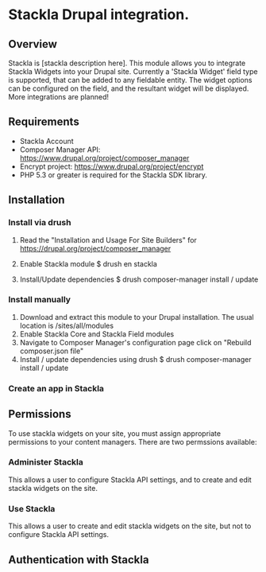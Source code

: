 # Stackla Drupal integration.

## Overview
Stackla is [stackla description here].
This module allows you to integrate Stackla Widgets into your Drupal site.
Currently a 'Stackla Widget' field type is supported, that can be added to any
fieldable entity. The widget options can be configured on the field, and the
resultant widget will be displayed.
More integrations are planned!

## Requirements
* Stackla Account
* Composer Manager API: https://www.drupal.org/project/composer_manager
* Encrypt project: https://www.drupal.org/project/encrypt
* PHP 5.3 or greater is required for the Stackla SDK library.

## Installation

### Install via drush
1. Read the "Installation and Usage For Site Builders" for https://drupal.org/project/composer_manager

2. Enable Stackla module
$ drush en stackla

3. Install/Update dependencies
$ drush composer-manager install / update

### Install manually
1. Download and extract this module to your Drupal installation. The usual
location is /sites/all/modules
2. Enable Stackla Core and Stackla Field modules
3. Navigate to Composer Manager's configuration page
click on "Rebuild composer.json file"
4. Install / update dependencies using drush
$ drush composer-manager install / update

### Create an app in Stackla

## Permissions
To use stackla widgets on your site, you must assign appropriate permissions to
your content managers. There are two permssions available:

### Administer Stackla
This allows a user to configure Stackla API settings, and to create and edit
stackla widgets on the site.

### Use Stackla
This allows a user to create and edit stackla widgets on the site, but not to
configure Stackla API settings.

## Authentication with Stackla

